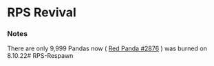 # RPS Revival

### Notes

There are only 9,999 Pandas now ( [Red Panda #2876](https://solscan.io/token/CjkFgHJM4Gc33igrdssqvDfQL63NN33NDvDcEbsqN5Nd) ) was burned on 8.10.22# RPS-Respawn
